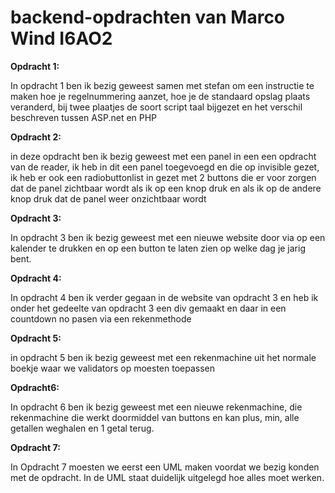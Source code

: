 # backend-opdrachten van Marco Wind I6AO2



<b>Opdracht 1:</b>

In opdracht 1 ben ik bezig geweest samen met stefan om een instructie te maken hoe je regelnummering aanzet, hoe je de standaard opslag plaats veranderd, bij twee plaatjes de soort script taal bijgezet en het verschil beschreven tussen ASP.net en PHP

<b>Opdracht 2:</b>

in deze opdracht ben ik bezig geweest met een panel in een een opdracht van de reader, ik heb in dit een panel toegevoegd en die op invisible gezet, ik heb er ook een radiobuttonlist in gezet met 2 buttons die er voor zorgen dat de panel zichtbaar wordt als ik op een knop druk en als ik op de andere knop druk dat de panel weer onzichtbaar wordt

<b>Opdracht 3:</b>

In opdracht 3 ben ik bezig geweest met een nieuwe website door via op een kalender te drukken en op een button te laten zien op welke dag je jarig bent.

<b>Opdracht 4:</b>

In opdracht 4 ben ik verder gegaan in de website van opdracht 3 en heb ik onder het gedeelte van opdracht 3 een div gemaakt en daar in een countdown no pasen via een rekenmethode

<b>Opdracht 5:</b>

in opdracht 5 ben ik bezig geweest met een rekenmachine uit het normale boekje waar we validators op moesten toepassen 

<b>Opdracht6:</b>

In opdracht 6 ben ik bezig geweest met een nieuwe rekenmachine, die rekenmachine die werkt doormiddel van buttons en kan plus, min, alle getallen weghalen en 1 getal terug.

<b>Opdracht 7:</b>

In Opdracht 7 moesten we eerst een UML maken voordat we bezig konden met de opdracht. In de UML staat duidelijk uitgelegd hoe alles moet werken.

